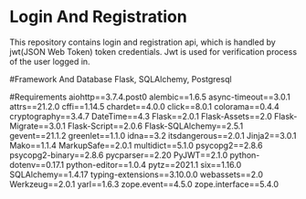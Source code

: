 # Login And Registration
This repository contains login and registration api,
which is handled by jwt(JSON Web Token) token credentials.
Jwt is used for verification process of the user logged in.

#Framework And Database
Flask,
SQLAlchemy,
Postgresql


#Requirements
aiohttp==3.7.4.post0
alembic==1.6.5
async-timeout==3.0.1
attrs==21.2.0
cffi==1.14.5
chardet==4.0.0
click==8.0.1
colorama==0.4.4
cryptography==3.4.7
DateTime==4.3
Flask==2.0.1
Flask-Assets==2.0
Flask-Migrate==3.0.1
Flask-Script==2.0.6
Flask-SQLAlchemy==2.5.1
gevent==21.1.2
greenlet==1.1.0
idna==3.2
itsdangerous==2.0.1
Jinja2==3.0.1
Mako==1.1.4
MarkupSafe==2.0.1
multidict==5.1.0
psycopg2==2.8.6
psycopg2-binary==2.8.6
pycparser==2.20
PyJWT==2.1.0
python-dotenv==0.17.1
python-editor==1.0.4
pytz==2021.1
six==1.16.0
SQLAlchemy==1.4.17
typing-extensions==3.10.0.0
webassets==2.0
Werkzeug==2.0.1
yarl==1.6.3
zope.event==4.5.0
zope.interface==5.4.0


